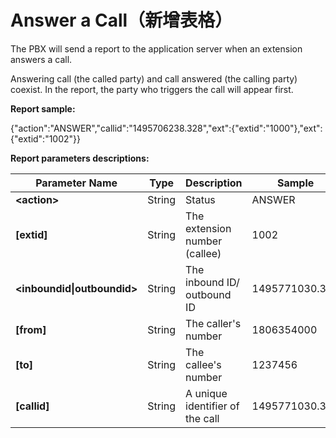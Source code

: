 # Answer a Call（新增表格）

The PBX will send a report to the application server when an extension answers a call.

Answering call \(the called party\) and call answered \(the calling party\) coexist. In the report, the party who triggers the call will appear first.

**Report sample:**

{"action":"ANSWER","callid":"1495706238.328","ext":{"extid":"1000"},"ext":{"extid":"1002"}}

**Report parameters descriptions:**

| **Parameter Name** | **Type** | **Description** | **Sample** |
| --- | --- | --- | --- |
| **&lt;action&gt;** | String | Status | ANSWER |
| **\[extid\]** | String | The extension number \(callee\) | 1002 |
| **&lt;inboundid&#124;outboundid&gt;** | String | The inbound ID/ outbound ID | 1495771030.366 |
| **\[from\]** | String | The caller's number | 1806354000 |
| **\[to\]** | String | The callee's number | 1237456 |
| **\[callid\]** | String | A unique identifier of the call | 1495771030.365 |



